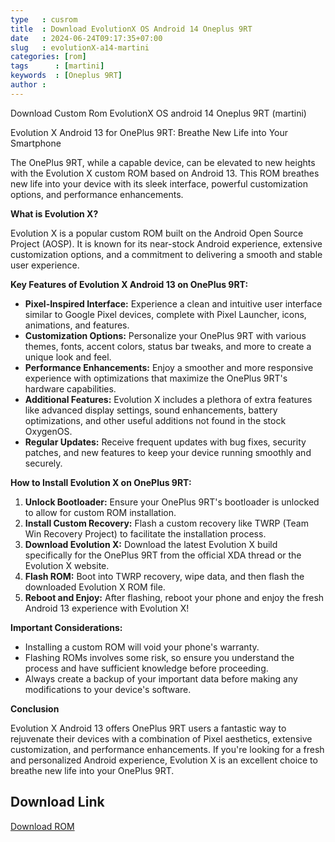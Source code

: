 ```yaml
---
type   : cusrom
title  : Download EvolutionX OS Android 14 Oneplus 9RT
date   : 2024-06-24T09:17:35+07:00
slug   : evolutionX-a14-martini
categories: [rom]
tags      : [martini]
keywords  : [Oneplus 9RT]
author :
---
```


Download Custom Rom EvolutionX OS android 14 Oneplus 9RT (martini)

Evolution X Android 13 for OnePlus 9RT: Breathe New Life into Your Smartphone

The OnePlus 9RT, while a capable device, can be elevated to new heights with the Evolution X custom ROM based on Android 13. This ROM breathes new life into your device with its sleek interface, powerful customization options, and performance enhancements.

**What is Evolution X?**

Evolution X is a popular custom ROM built on the Android Open Source Project (AOSP). It is known for its near-stock Android experience, extensive customization options, and a commitment to delivering a smooth and stable user experience.

**Key Features of Evolution X Android 13 on OnePlus 9RT:**

* **Pixel-Inspired Interface:** Experience a clean and intuitive user interface similar to Google Pixel devices, complete with Pixel Launcher, icons, animations, and features.
* **Customization Options:** Personalize your OnePlus 9RT with various themes, fonts, accent colors, status bar tweaks, and more to create a unique look and feel.
* **Performance Enhancements:** Enjoy a smoother and more responsive experience with optimizations that maximize the OnePlus 9RT's hardware capabilities.
* **Additional Features:**  Evolution X includes a plethora of extra features like advanced display settings, sound enhancements, battery optimizations, and other useful additions not found in the stock OxygenOS.
* **Regular Updates:** Receive frequent updates with bug fixes, security patches, and new features to keep your device running smoothly and securely.

**How to Install Evolution X on OnePlus 9RT:**

1. **Unlock Bootloader:**  Ensure your OnePlus 9RT's bootloader is unlocked to allow for custom ROM installation.
2. **Install Custom Recovery:** Flash a custom recovery like TWRP (Team Win Recovery Project) to facilitate the installation process.
3. **Download Evolution X:** Download the latest Evolution X build specifically for the OnePlus 9RT from the official XDA thread or the Evolution X website.
4. **Flash ROM:** Boot into TWRP recovery, wipe data, and then flash the downloaded Evolution X ROM file.
5. **Reboot and Enjoy:** After flashing, reboot your phone and enjoy the fresh Android 13 experience with Evolution X!

**Important Considerations:**

* Installing a custom ROM will void your phone's warranty.
* Flashing ROMs involves some risk, so ensure you understand the process and have sufficient knowledge before proceeding.
* Always create a backup of your important data before making any modifications to your device's software.

**Conclusion**

Evolution X Android 13 offers OnePlus 9RT users a fantastic way to rejuvenate their devices with a combination of Pixel aesthetics, extensive customization, and performance enhancements. If you're looking for a fresh and personalized Android experience, Evolution X is an excellent choice to breathe new life into your OnePlus 9RT.


## Download Link
[Download ROM](https://sourceforge.net/projects/evolution-x/files/martini/13/)
